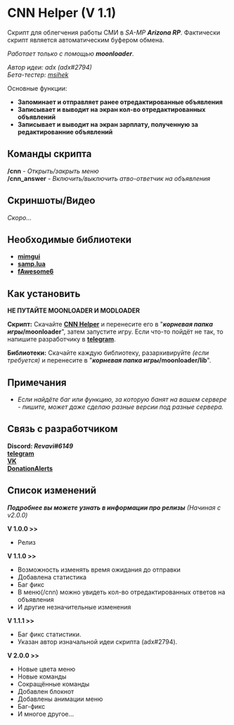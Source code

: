 # CNN Helper (V 1.1)

Скрипт для облегчения работы СМИ в _SA-MP **Arizona RP**_. Фактически скрипт является автоматическим буфером обмена.

_Работает только с помощью **moonloader**_.

_Автор идеи: adx (adx#2794)_  
_Бета-тестер: [msihek](blast.hk/members/452405)_

Основные функции:
 - **Запоминает и отправляет ранее отредактированные объявления**
 - **Записывает и выводит на экран кол-во отредактированных объявлений**
 - **Записывает и выводит на экран зарплату, полученную за редактированние объявлений**

## Команды скрипта

**/cnn** - *Открыть/закрыть меню*  
**/cnn_answer** - *Включить/выключить атво-ответчик на объявления*

## Скриншоты/Видео

*Скоро...*

## Необходимые библиотеки

 - **[mimgui](https://github.com/THE-FYP/mimgui/releases/download/v1.7.0/mimgui-v1.7.0.zip)**
 - **[samp.lua](https://github.com/THE-FYP/SAMP.Lua/releases/download/v2.3.0/samp-lua-v2.3.0.zip)**
 - **[fAwesome6](https://cdn.discordapp.com/attachments/1038436016954036254/1038436037279617024/fAwesome6.lua)**

## Как установить

**НЕ ПУТАЙТЕ MOONLOADER И MODLOADER**

**Скрипт:**
 Скачайте **[CNN Helper](CNN_Helper.lua)** и перенесите его в "**_корневая папка игры_/moonloader**", затем запустите игру. Если что-то пойдёт не так, то напишите разработчику в [**telegram**](https://t.me/SosuPercocet).

**Библиотеки:**
 Скачайте каждую библиотеку, разархивируйте _(если требуется)_ и перенесите в "**_корневая папка игры_/moonloader/lib**".

## Примечания

 - *Если найдёте баг или функцию, за которую банят на вашем сервере - пишите, может даже сделаю разные версии под разные сервера.*

## Связь с разработчиком

**Discord: _Revavi#6149_**  
[**telegram**](https://t.me/SosuPercocet)  
[**VK**](https://vk.com/revavi)  
[**DonationAlerts**](https://www.donationalerts.com/r/revavi_)

## Список изменений
***Подробнее вы можете узнать в информации про релизы** (Начиная с v2.0.0)*

**V 1.0.0 >>**
  - Релиз

**V 1.1.0 >>**
 - Возможность изменять время ожидания до отправки
 - Добавлена статистика
 - Баг фикс
 - В меню(/cnn) можно увидеть кол-во отредактированных ответов на объявления
 - И другие незначительные изменения
 
**V 1.1.1 >>**
 - Баг фикс статистики.
 - Указан автор изначальной идеи скрипта (adx#2794).

**V 2.0.0 >>**
 - Новые цвета меню
 - Новые команды
 - Сокращённые команды
 - Добавлен блокнот
 - Добавлены анимации меню
 - Баг-фикс
 - И многое другое...
